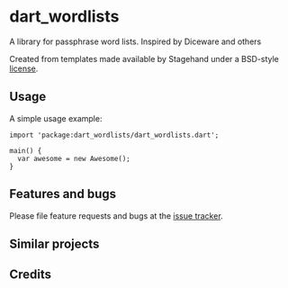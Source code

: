 # dart_wordlists

A library for passphrase word lists. Inspired by Diceware and others

Created from templates made available by Stagehand under a BSD-style
[license](https://github.com/dart-lang/stagehand/blob/master/LICENSE).

## Usage

A simple usage example:

    import 'package:dart_wordlists/dart_wordlists.dart';

    main() {
      var awesome = new Awesome();
    }


## Features and bugs

Please file feature requests and bugs at the [issue tracker][tracker].

[tracker]: https://github.com/stevesea/dart_wordlists/issues

## Similar projects

## Credits

